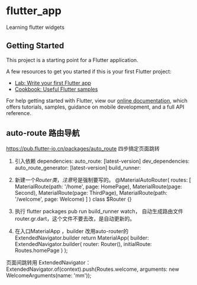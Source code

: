 # flutter_app

Learning flutter widgets

## Getting Started

This project is a starting point for a Flutter application.

A few resources to get you started if this is your first Flutter project:

- [Lab: Write your first Flutter app](https://flutter.dev/docs/get-started/codelab)
- [Cookbook: Useful Flutter samples](https://flutter.dev/docs/cookbook)

For help getting started with Flutter, view our
[online documentation](https://flutter.dev/docs), which offers tutorials,
samples, guidance on mobile development, and a full API reference.

## auto-route 路由导航
https://pub.flutter-io.cn/packages/auto_route
四步搞定页面跳转
1. 引入依赖
dependencies:
  auto_route: [latest-version]
dev_dependencies:
  auto_route_generator: [latest-version]
  build_runner:

2. 新建一个$Router 类，注意$号是强制要写的。
@MaterialAutoRouter(
  routes: <AutoRoute>[
    MaterialRoute(path: '/home', page: HomePage),
    MaterialRoute(page: Second),
    MaterialRoute(page: ThirdPage),
    MaterialRoute(path: '/welcome', page: Welcome)
  ]
)
class $Router {}

3. 执行 flutter packages pub run build_runner watch， 自动生成路由文件router.gr.dart，这个文件不要去改，是自动更新的。

4. 在入口MaterialApp ，builder 改用auto-router的ExtendedNavigator.builder
return MaterialApp(
      builder: ExtendedNavigator.builder(
        router: Router(),
        initialRoute: Routes.homePage
      )
    );

页面间跳转用 ExtendedNavigator：
ExtendedNavigator.of(context).push(Routes.welcome, arguments: new WelcomeArguments(name: 'mm'));
